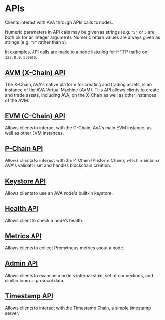# APIs

Clients interact with AVA through APIs calls to nodes.

Numeric parameters in API calls may be given as strings (e.g. `"5"` or `5` are both ok for an integer argument).
Numeric return values are always given as strings (e.g. `"5"` rather than `5`).

In examples, API calls are made to a node listening for HTTP traffic on `127.0.0.1:9650`.

## [AVM (X-Chain) API](./avm.md)

The X-Chain, AVA's native platform for creating and trading assets, is an instance of the AVA Virtual Machine (AVM).
This API allows clients to create and trade assets, including AVA, on the X-Chain as well as other instances of the AVM.

## [EVM (C-Chain) API](./evm.md)

Allows clients to interact with the C-Chain, AVA's main EVM instance, as well as other EVM instances.

## [P-Chain API](./platform.md)

Allows clients to interact with the P-Chain (Platform Chain), which maintains AVA's validator set and handles blockchain creation.

## [Keystore API](./keystore.md) 

Allows clients to use an AVA node's built-in keystore.

## [Health API](./health.md)

Allows client to check a node's health.

## [Metrics API](./metrics.md) 

Allows clients to collect Prometheus metrics about a node.

## [Admin API](./admin.md)

Allows clients to examine a node's internal state, set of connections, and similar internal protocol data.

## [Timestamp API](./timestamp.md)

Allows clients to interact with the Timestamp Chain, a simple timestamp server.
